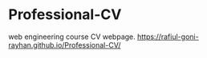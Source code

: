 # Professional-CV
web engineering course CV webpage.
https://rafiul-goni-rayhan.github.io/Professional-CV/
